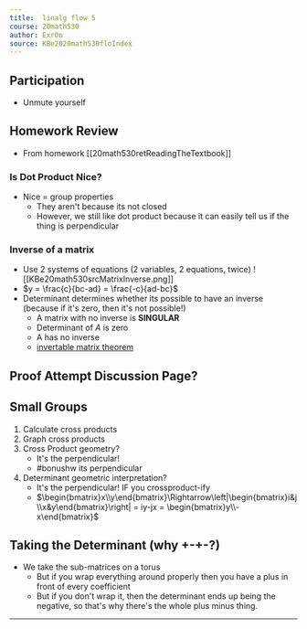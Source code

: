 ```yaml
---
title:  linalg flow 5
course: 20math530
author: Exr0n
source: KBe2020math530floIndex
---
```


## Participation
- Unmute yourself

## Homework Review
- From homework [[20math530retReadingTheTextbook]]

### Is Dot Product Nice?
- Nice = group properties
	- They aren't because its not closed
	- However, we still like dot product because it can easily tell us if the thing is perpendicular

### Inverse of a matrix
- Use 2 systems of equations (2 variables, 2 equations, twice)
![[KBe20math530srcMatrixInverse.png]]
- $y = \frac{c}{bc-ad} = \frac{-c}{ad-bc}$
- Determinant determines whether its possible to have an inverse (because if it's zero, then it's not possible!)
	- A matrix with no inverse is **SINGULAR**
	- Determinant of $A$ is zero
	- A has no inverse
    - [invertable matrix theorem](https://mathworld.wolfram.com/InvertibleMatrixTheorem.html)

## Proof Attempt Discussion Page?

## Small Groups
1. Calculate cross products
2. Graph cross products
3. Cross Product geometry?
	- It's the perpendicular!
	- #bonushw its perpendicular
4. Determinant geometric interpretation?
	- It's the perpendicular! IF you crossproduct-ify
	- $\begin{bmatrix}x\\y\end{bmatrix}\Rightarrow\left|\begin{bmatrix}i&j\\x&y\end{bmatrix}\right| = iy-jx = \begin{bmatrix}y\\-x\end{bmatrix}$
## Taking the Determinant (why +-+-?)
- We take the sub-matrices on a torus
	- But if you wrap everything around properly then you have a plus in front of every coefficient
	- But if you don't wrap it, then the determinant ends up being the negative, so that's why there's the whole plus minus thing.

---
